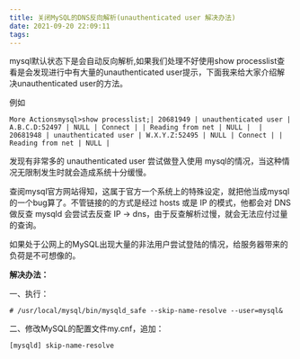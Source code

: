 ```yaml
---
title: 关闭MySQL的DNS反向解析(unauthenticated user 解决办法)
date: 2021-09-20 22:09:11
tags:
---
```


mysql默认状态下是会自动反向解析,如果我们处理不好使用show processlist查看是会发现进行中有大量的unauthenticated user提示，下面我来给大家介绍解决unauthenticated user的方法。

例如

```
More Actionsmysql>show processlist;| 20681949 | unauthenticated user | A.B.C.D:52497 | NULL | Connect | | Reading from net | NULL |  | 20681948 | unauthenticated user | W.X.Y.Z:52495 | NULL | Connect | | Reading from net | NULL |
```

发现有非常多的 unauthenticated user 尝试做登入使用 mysql的情况，当这种情况无限制发生时就会造成系统十分缓慢。

查阅mysql官方网站得知，这属于官方一个系统上的特殊设定，就把他当成mysql的一个bug算了。不管链接的的方式是经过 hosts 或是 IP 的模式，他都会对 DNS 做反查 mysqld 会尝试去反查 IP -> dns，由于反查解析过慢，就会无法应付过量的查询。

如果处于公网上的MySQL出现大量的非法用户尝试登陆的情况，给服务器带来的负荷是不可想像的。

**解决办法：**

一、执行：

```
# /usr/local/mysql/bin/mysqld_safe --skip-name-resolve --user=mysql&
```

二、修改MySQL的配置文件my.cnf，追加：

```
[mysqld] skip-name-resolve
```

